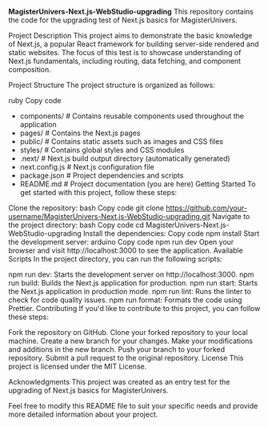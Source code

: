 **MagisterUnivers-Next.js-WebStudio-upgrading**
This repository contains the code for the upgrading test of Next.js basics for MagisterUnivers.

Project Description
This project aims to demonstrate the basic knowledge of Next.js, a popular React framework for building server-side rendered and static websites. The focus of this test is to showcase understanding of Next.js fundamentals, including routing, data fetching, and component composition.

Project Structure
The project structure is organized as follows:

ruby
Copy code
- components/       # Contains reusable components used throughout the application
- pages/            # Contains the Next.js pages
- public/           # Contains static assets such as images and CSS files
- styles/           # Contains global styles and CSS modules
- .next/            # Next.js build output directory (automatically generated)
- next.config.js    # Next.js configuration file
- package.json      # Project dependencies and scripts
- README.md         # Project documentation (you are here)
Getting Started
To get started with this project, follow these steps:

Clone the repository:
bash
Copy code
git clone https://github.com/your-username/MagisterUnivers-Next.js-WebStudio-upgrading.git
Navigate to the project directory:
bash
Copy code
cd MagisterUnivers-Next.js-WebStudio-upgrading
Install the dependencies:
Copy code
npm install
Start the development server:
arduino
Copy code
npm run dev
Open your browser and visit http://localhost:3000 to see the application.
Available Scripts
In the project directory, you can run the following scripts:

npm run dev: Starts the development server on http://localhost:3000.
npm run build: Builds the Next.js application for production.
npm run start: Starts the Next.js application in production mode.
npm run lint: Runs the linter to check for code quality issues.
npm run format: Formats the code using Prettier.
Contributing
If you'd like to contribute to this project, you can follow these steps:

Fork the repository on GitHub.
Clone your forked repository to your local machine.
Create a new branch for your changes.
Make your modifications and additions in the new branch.
Push your branch to your forked repository.
Submit a pull request to the original repository.
License
This project is licensed under the MIT License.

Acknowledgments
This project was created as an entry test for the upgrading of Next.js basics for MagisterUnivers.

Feel free to modify this README file to suit your specific needs and provide more detailed information about your project.
